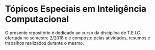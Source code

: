 # Tópicos Especiais em Inteligência Computacional
O presente repositório é dedicado ao curso da disciplina de T.E.I.C. ofertada no semestre 2/2018 e é composto pelas atividades, resumos e trabalhos realizados durante o mesmo.
